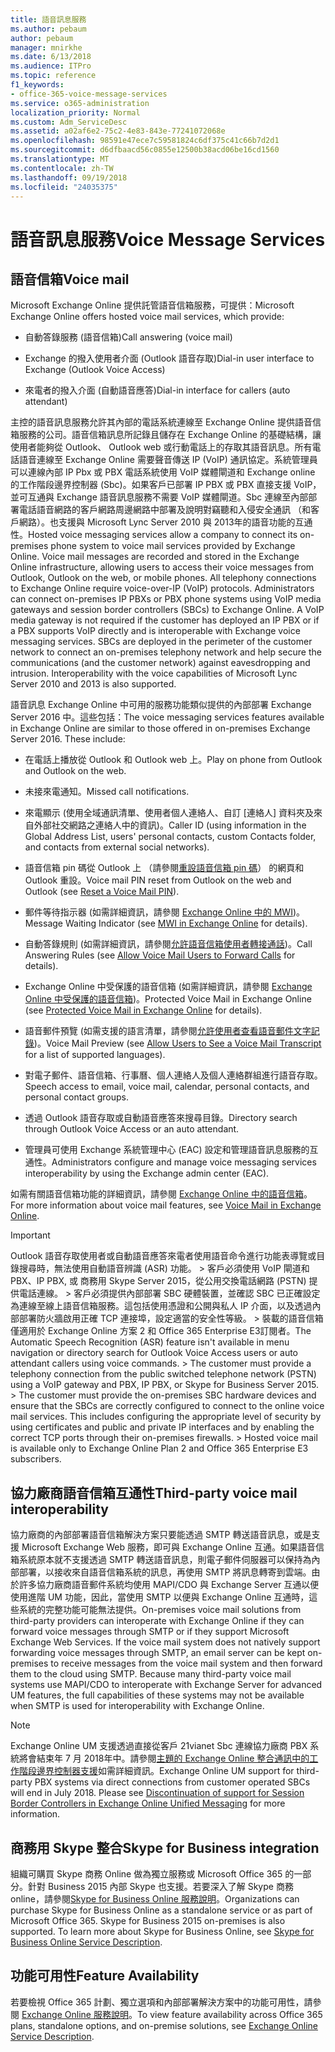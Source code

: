 ```yaml
---
title: 語音訊息服務
ms.author: pebaum
author: pebaum
manager: mnirkhe
ms.date: 6/13/2018
ms.audience: ITPro
ms.topic: reference
f1_keywords:
- office-365-voice-message-services
ms.service: o365-administration
localization_priority: Normal
ms.custom: Adm_ServiceDesc
ms.assetid: a02af6e2-75c2-4e83-843e-77241072068e
ms.openlocfilehash: 98591e47ece7c59581824c6df375c41c66b7d2d1
ms.sourcegitcommit: d6dfbaacd56c0855e12500b38acd06be16cd1560
ms.translationtype: MT
ms.contentlocale: zh-TW
ms.lasthandoff: 09/19/2018
ms.locfileid: "24035375"
---
```

# <a name="voice-message-services"></a><span data-ttu-id="2fc66-102">語音訊息服務</span><span class="sxs-lookup"><span data-stu-id="2fc66-102">Voice Message Services</span></span>

## <a name="voice-mail"></a><span data-ttu-id="2fc66-103">語音信箱</span><span class="sxs-lookup"><span data-stu-id="2fc66-103">Voice mail</span></span>

<span data-ttu-id="2fc66-104">Microsoft Exchange Online 提供託管語音信箱服務，可提供：</span><span class="sxs-lookup"><span data-stu-id="2fc66-104">Microsoft Exchange Online offers hosted voice mail services, which provide:</span></span>
  
- <span data-ttu-id="2fc66-105">自動答錄服務 (語音信箱)</span><span class="sxs-lookup"><span data-stu-id="2fc66-105">Call answering (voice mail)</span></span>
    
- <span data-ttu-id="2fc66-106">Exchange 的撥入使用者介面 (Outlook 語音存取)</span><span class="sxs-lookup"><span data-stu-id="2fc66-106">Dial-in user interface to Exchange (Outlook Voice Access)</span></span>
    
- <span data-ttu-id="2fc66-107">來電者的撥入介面 (自動語音應答)</span><span class="sxs-lookup"><span data-stu-id="2fc66-107">Dial-in interface for callers (auto attendant)</span></span>
    
<span data-ttu-id="2fc66-p101">主控的語音訊息服務允許其內部的電話系統連線至 Exchange Online 提供語音信箱服務的公司。語音信箱訊息所記錄且儲存在 Exchange Online 的基礎結構，讓使用者能夠從 Outlook、 Outlook web 或行動電話上的存取其語音訊息。所有電話語音連線至 Exchange Online 需要聲音傳送 IP (VoIP) 通訊協定。系統管理員可以連線內部 IP Pbx 或 PBX 電話系統使用 VoIP 媒體閘道和 Exchange online 的工作階段邊界控制器 (Sbc)。如果客戶已部署 IP PBX 或 PBX 直接支援 VoIP，並可互通與 Exchange 語音訊息服務不需要 VoIP 媒體閘道。Sbc 連線至內部部署電話語音網路的客戶網路周邊網路中部署及說明對竊聽和入侵安全通訊 （和客戶網路）。也支援與 Microsoft Lync Server 2010 與 2013年的語音功能的互通性。</span><span class="sxs-lookup"><span data-stu-id="2fc66-p101">Hosted voice messaging services allow a company to connect its on-premises phone system to voice mail services provided by Exchange Online. Voice mail messages are recorded and stored in the Exchange Online infrastructure, allowing users to access their voice messages from Outlook, Outlook on the web, or mobile phones. All telephony connections to Exchange Online require voice-over-IP (VoIP) protocols. Administrators can connect on-premises IP PBXs or PBX phone systems using VoIP media gateways and session border controllers (SBCs) to Exchange Online. A VoIP media gateway is not required if the customer has deployed an IP PBX or if a PBX supports VoIP directly and is interoperable with Exchange voice messaging services. SBCs are deployed in the perimeter of the customer network to connect an on-premises telephony network and help secure the communications (and the customer network) against eavesdropping and intrusion. Interoperability with the voice capabilities of Microsoft Lync Server 2010 and 2013 is also supported.</span></span>
  
<span data-ttu-id="2fc66-p102">語音訊息 Exchange Online 中可用的服務功能類似提供的內部部署 Exchange Server 2016 中。這些包括：</span><span class="sxs-lookup"><span data-stu-id="2fc66-p102">The voice messaging services features available in Exchange Online are similar to those offered in on-premises Exchange Server 2016. These include:</span></span>
  
- <span data-ttu-id="2fc66-117">在電話上播放從 Outlook 和 Outlook web 上。</span><span class="sxs-lookup"><span data-stu-id="2fc66-117">Play on phone from Outlook and Outlook on the web.</span></span>
    
- <span data-ttu-id="2fc66-118">未接來電通知。</span><span class="sxs-lookup"><span data-stu-id="2fc66-118">Missed call notifications.</span></span>
    
- <span data-ttu-id="2fc66-119">來電顯示 (使用全域通訊清單、使用者個人連絡人、自訂 [連絡人] 資料夾及來自外部社交網路之連絡人中的資訊)。</span><span class="sxs-lookup"><span data-stu-id="2fc66-119">Caller ID (using information in the Global Address List, users' personal contacts, custom Contacts folder, and contacts from external social networks).</span></span>
    
- <span data-ttu-id="2fc66-120">語音信箱 pin 碼從 Outlook 上 （請參閱[重設語音信箱 pin 碼](https://go.microsoft.com/fwlink/p/?LinkId=286328)） 的網頁和 Outlook 重設。</span><span class="sxs-lookup"><span data-stu-id="2fc66-120">Voice mail PIN reset from Outlook on the web and Outlook (see [Reset a Voice Mail PIN](https://go.microsoft.com/fwlink/p/?LinkId=286328)).</span></span>
    
- <span data-ttu-id="2fc66-121">郵件等待指示器 (如需詳細資訊，請參閱 [Exchange Online 中的 MWI](https://go.microsoft.com/fwlink/p/?LinkId=271794))。</span><span class="sxs-lookup"><span data-stu-id="2fc66-121">Message Waiting Indicator (see [MWI in Exchange Online](https://go.microsoft.com/fwlink/p/?LinkId=271794) for details).</span></span> 
    
- <span data-ttu-id="2fc66-122">自動答錄規則 (如需詳細資訊，請參閱[允許語音信箱使用者轉接通話](https://go.microsoft.com/fwlink/p/?LinkId=271795))。</span><span class="sxs-lookup"><span data-stu-id="2fc66-122">Call Answering Rules (see [Allow Voice Mail Users to Forward Calls](https://go.microsoft.com/fwlink/p/?LinkId=271795) for details).</span></span> 
    
- <span data-ttu-id="2fc66-123">Exchange Online 中受保護的語音信箱 (如需詳細資訊，請參閱 [Exchange Online 中受保護的語音信箱](https://go.microsoft.com/fwlink/p/?LinkId=271796))。</span><span class="sxs-lookup"><span data-stu-id="2fc66-123">Protected Voice Mail in Exchange Online (see [Protected Voice Mail in Exchange Online](https://go.microsoft.com/fwlink/p/?LinkId=271796) for details).</span></span> 
    
- <span data-ttu-id="2fc66-124">語音郵件預覽 (如需支援的語言清單，請參閱[允許使用者查看語音郵件文字記錄](https://go.microsoft.com/fwlink/p/?LinkId=271797))。</span><span class="sxs-lookup"><span data-stu-id="2fc66-124">Voice Mail Preview (see [Allow Users to See a Voice Mail Transcript](https://go.microsoft.com/fwlink/p/?LinkId=271797) for a list of supported languages).</span></span> 
    
- <span data-ttu-id="2fc66-125">對電子郵件、語音信箱、行事曆、個人連絡人及個人連絡群組進行語音存取。</span><span class="sxs-lookup"><span data-stu-id="2fc66-125">Speech access to email, voice mail, calendar, personal contacts, and personal contact groups.</span></span>
    
- <span data-ttu-id="2fc66-126">透過 Outlook 語音存取或自動語音應答來搜尋目錄。</span><span class="sxs-lookup"><span data-stu-id="2fc66-126">Directory search through Outlook Voice Access or an auto attendant.</span></span>
    
- <span data-ttu-id="2fc66-127">管理員可使用 Exchange 系統管理中心 (EAC) 設定和管理語音訊息服務的互通性。</span><span class="sxs-lookup"><span data-stu-id="2fc66-127">Administrators configure and manage voice messaging services interoperability by using the Exchange admin center (EAC).</span></span>
    
<span data-ttu-id="2fc66-128">如需有關語音信箱功能的詳細資訊，請參閱 [Exchange Online 中的語音信箱](https://go.microsoft.com/fwlink/p/?LinkId=271798)。</span><span class="sxs-lookup"><span data-stu-id="2fc66-128">For more information about voice mail features, see [Voice Mail in Exchange Online](https://go.microsoft.com/fwlink/p/?LinkId=271798).</span></span>
  
> [!IMPORTANT]
> <span data-ttu-id="2fc66-p103">Outlook 語音存取使用者或自動語音應答來電者使用語音命令進行功能表導覽或目錄搜尋時，無法使用自動語音辨識 (ASR) 功能。 > 客戶必須使用 VoIP 閘道和 PBX、IP PBX, 或 商務用 Skype Server 2015，從公用交換電話網路 (PSTN) 提供電話連線。 > 客戶必須提供內部部署 SBC 硬體裝置，並確認 SBC 已正確設定為連線至線上語音信箱服務。這包括使用憑證和公開與私人 IP 介面，以及透過內部部署防火牆啟用正確 TCP 連接埠，設定適當的安全性等級。 > 裝載的語音信箱僅適用於 Exchange Online 方案 2 和 Office 365 Enterprise E3訂閱者。</span><span class="sxs-lookup"><span data-stu-id="2fc66-p103">The Automatic Speech Recognition (ASR) feature isn't available in menu navigation or directory search for Outlook Voice Access users or auto attendant callers using voice commands. > The customer must provide a telephony connection from the public switched telephone network (PSTN) using a VoIP gateway and PBX, IP PBX, or Skype for Business Server 2015. > The customer must provide the on-premises SBC hardware devices and ensure that the SBCs are correctly configured to connect to the online voice mail services. This includes configuring the appropriate level of security by using certificates and public and private IP interfaces and by enabling the correct TCP ports through their on-premises firewalls. > Hosted voice mail is available only to Exchange Online Plan 2 and Office 365 Enterprise E3 subscribers.</span></span> 
  
## <a name="third-party-voice-mail-interoperability"></a><span data-ttu-id="2fc66-134">協力廠商語音信箱互通性</span><span class="sxs-lookup"><span data-stu-id="2fc66-134">Third-party voice mail interoperability</span></span>

<span data-ttu-id="2fc66-p104">協力廠商的內部部署語音信箱解決方案只要能透過 SMTP 轉送語音訊息，或是支援 Microsoft Exchange Web 服務，即可與 Exchange Online 互通。如果語音信箱系統原本就不支援透過 SMTP 轉送語音訊息，則電子郵件伺服器可以保持為內部部署，以接收來自語音信箱系統的訊息，再使用 SMTP 將訊息轉寄到雲端。由於許多協力廠商語音郵件系統均使用 MAPI/CDO 與 Exchange Server 互通以便使用進階 UM 功能，因此，當使用 SMTP 以便與 Exchange Online 互通時，這些系統的完整功能可能無法提供。</span><span class="sxs-lookup"><span data-stu-id="2fc66-p104">On-premises voice mail solutions from third-party providers can interoperate with Exchange Online if they can forward voice messages through SMTP or if they support Microsoft Exchange Web Services. If the voice mail system does not natively support forwarding voice messages through SMTP, an email server can be kept on-premises to receive messages from the voice mail system and then forward them to the cloud using SMTP. Because many third-party voice mail systems use MAPI/CDO to interoperate with Exchange Server for advanced UM features, the full capabilities of these systems may not be available when SMTP is used for interoperability with Exchange Online.</span></span>
  
> [!NOTE]
> <span data-ttu-id="2fc66-p105">Exchange Online UM 支援透過直接從客戶 21vianet Sbc 連線協力廠商 PBX 系統將會結束年 7 月 2018年中。請參閱[主題的 Exchange Online 整合通訊中的工作階段邊界控制器支援](https://blogs.technet.microsoft.com/exchange/2017/07/18/discontinuation-of-support-for-session-border-controllers-in-exchange-online-unified-messaging/)如需詳細資訊。</span><span class="sxs-lookup"><span data-stu-id="2fc66-p105">Exchange Online UM support for third-party PBX systems via direct connections from customer operated SBCs will end in July 2018. Please see [Discontinuation of support for Session Border Controllers in Exchange Online Unified Messaging](https://blogs.technet.microsoft.com/exchange/2017/07/18/discontinuation-of-support-for-session-border-controllers-in-exchange-online-unified-messaging/) for more information.</span></span> 
  
## <a name="skype-for-business-integration"></a><span data-ttu-id="2fc66-140">商務用 Skype 整合</span><span class="sxs-lookup"><span data-stu-id="2fc66-140">Skype for Business integration</span></span>

<span data-ttu-id="2fc66-p106">組織可購買 Skype 商務 Online 做為獨立服務或 Microsoft Office 365 的一部分。針對 Business 2015 內部 Skype 也支援。若要深入了解 Skype 商務 online，請參閱[Skype for Business Online 服務說明](../skype-for-business-online-service-description/skype-for-business-online-service-description.md)。</span><span class="sxs-lookup"><span data-stu-id="2fc66-p106">Organizations can purchase Skype for Business Online as a standalone service or as part of Microsoft Office 365. Skype for Business 2015 on-premises is also supported. To learn more about Skype for Business Online, see [Skype for Business Online Service Description](../skype-for-business-online-service-description/skype-for-business-online-service-description.md).</span></span>
  
## <a name="feature-availability"></a><span data-ttu-id="2fc66-144">功能可用性</span><span class="sxs-lookup"><span data-stu-id="2fc66-144">Feature Availability</span></span>

<span data-ttu-id="2fc66-145">若要檢視 Office 365 計劃、獨立選項和內部部署解決方案中的功能可用性，請參閱 [Exchange Online 服務說明](exchange-online-service-description.md)。</span><span class="sxs-lookup"><span data-stu-id="2fc66-145">To view feature availability across Office 365 plans, standalone options, and on-premise solutions, see [Exchange Online Service Description](exchange-online-service-description.md).</span></span>
  

